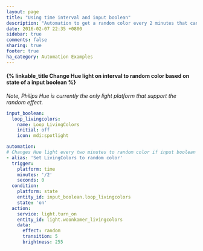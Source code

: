 ```yaml
---
layout: page
title: "Using time interval and input boolean"
description: "Automation to get a random color every 2 minutes that can be turned on/off."
date: 2016-02-07 22:35 +0800
sidebar: true
comments: false
sharing: true
footer: true
ha_category: Automation Examples
---
```


#### {% linkable_title Change Hue light on interval to random color based on state of a input boolean  %}

_Note, Philips Hue is currently the only light platform that support the random effect._

```yaml
input_boolean:
  loop_livingcolors:
    name: Loop LivingColors
    initial: off
    icon: mdi:spotlight

automation:
# Changes Hue light every two minutes to random color if input boolean is set to on
- alias: 'Set LivingColors to random color'
  trigger:
    platform: time
    minutes: '/2'
    seconds: 0
  condition:
    platform: state
    entity_id: input_boolean.loop_livingcolors
    state: 'on'
  action:
    service: light.turn_on
    entity_id: light.woonkamer_livingcolors
    data:
      effect: random
      transition: 5
      brightness: 255
```
